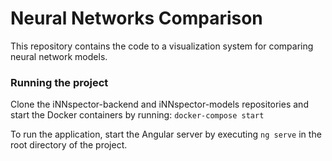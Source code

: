# Neural Networks Comparison
This repository contains the code to a visualization system for comparing neural network models. 

### Running the project
Clone the iNNspector-backend and iNNspector-models repositories and start the Docker containers by running:
```docker-compose start```

To run the application, start the Angular server by executing
```ng serve```
in the root directory of the project.